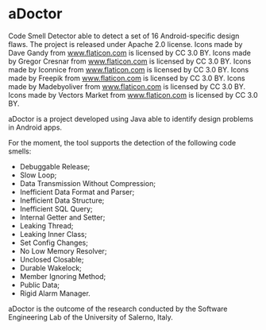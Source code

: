# aDoctor
Code Smell Detector able to detect a set of 16 Android-specific design flaws.
The project is released under Apache 2.0 license.
Icons made by Dave Gandy from www.flaticon.com is licensed by CC 3.0 BY.
Icons made by Gregor Cresnar from www.flaticon.com is licensed by CC 3.0 BY.
Icons made by Iconnice from www.flaticon.com is licensed by CC 3.0 BY.
Icons made by Freepik from www.flaticon.com is licensed by CC 3.0 BY.
Icons made by Madebyoliver from www.flaticon.com is licensed by CC 3.0 BY.
Icons made by Vectors Market from www.flaticon.com is licensed by CC 3.0 BY.

aDoctor is a project developed using Java able to identify design problems in Android apps.

For the moment, the tool supports the detection of the following code smells:

- Debuggable Release;
- Slow Loop;
- Data Transmission Without Compression;
- Inefficient Data Format and Parser;
- Inefficient Data Structure;
- Inefficient SQL Query;
- Internal Getter and Setter;
- Leaking Thread;
- Leaking Inner Class;
- Set Config Changes;
- No Low Memory Resolver;
- Unclosed Closable;
- Durable Wakelock;
- Member Ignoring Method;
- Public Data;
- Rigid Alarm Manager.

aDoctor is the outcome of the research conducted by the Software Engineering Lab of the University of Salerno, Italy.

